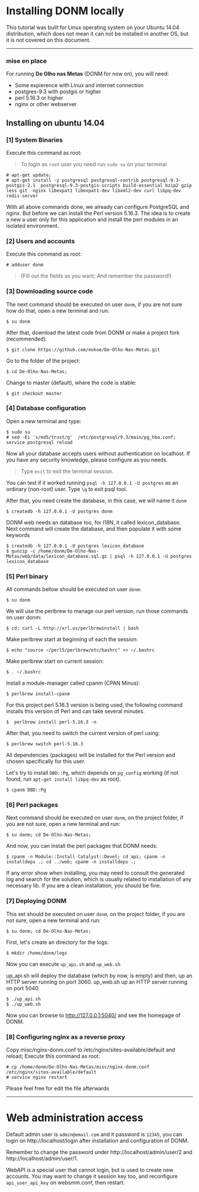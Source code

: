 # Installing DONM locally

This tutorial was built for Linux operating system on your Ubuntu 14.04 distribution, which does not mean it can not be installed
in another OS, but it is not covered on this document.

----

### mise en place

For running **De Olho nas Metas** (DONM for now on), you will need:

* Some expierence with Linux and internet connection
* postgres-9.3 with postgis or higher
* perl 5.16.3 or higher
* nginx or other webserver

## Installing on ubuntu 14.04

### [1] System Binaries

Execute this command as root:

> To login as `root` user you need run `sudo su` on your terminal

    # apt-get update;
    # apt-get install -y postgresql postgresql-contrib postgresql-9.3-postgis-2.1  postgresql-9.3-postgis-scripts build-essential bzip2 gzip less git  nginx libexpat1 libexpat1-dev libxml2-dev curl libpq-dev redis-server

With all above commands done, we already can configure PostgreSQL and nginx. But before we can install the Perl version 5.16.3.
The idea is to create a new a user only for this application and install the perl modules in an isolated environment.

### [2] Users and accounts

Execute this command as root:

    # adduser donm

> (Fill out the fields as you want; And remember the password!)

### [3] Downloading source code

The next command should be executed on user `donm`, if you are not sure how do that, open a new terminal and run:

    $ su donm

After that, download the latest code from DONM or make a project fork (recommended).

    $ git clone https://github.com/eokoe/De-Olho-Nas-Metas.git

Go to the folder of the project:

    $ cd De-Olho-Nas-Metas;

Change to master (default), where the code is stable:

    $ git checkout master

### [4] Database configuration
Open a new terminal and type:

    $ sudo su
    # sed -Ei 's/md5/trust/g'  /etc/postgresql/9.3/main/pg_hba.conf; service postgresql reload

Now all your database accepts users without authentication on localhost. If you have any security knowledge, please configure as you needs.

> Type `exit` to exit the terminal session.

You can test if it worked running `psql -h 127.0.0.1 -U postgres` as an ordinary (non-root) user. Type `\q` to exit psql tool.

After that, you need create the database, in this case, we will name it `donm`

    $ createdb -h 127.0.0.1 -U postgres donm

DONM web needs an database too, for I18N, it called lexicon_database.
Next command will create the database, and then populate it with some keywords

    $ createdb -h 127.0.0.1 -U postgres lexicon_database
    $ gunzip -c /home/donm/De-Olho-Nas-Metas/web/data/lexicon_database.sql.gz | psql -h 127.0.0.1 -U postgres lexicon_database

### [5] Perl binary

All commands bellow should be executed on user `donm`:

    $ su donm

We will use the perlbrew to manage our perl version, run those commands on user donm:

    $ cd; curl -L http://xrl.us/perlbrewinstall | bash

Make perlbrew start at beginning of each the session:

    $ echo "source ~/perl5/perlbrew/etc/bashrc" >> ~/.bashrc

Make perlbrew start on current session:

    $ . ~/.bashrc

Install a module-manager called cpanm (CPAN Minus):

    $ perlbrew install-cpanm

For this project perl 5.16.3 version is being used, the following command installs this version of Perl and can take several minutes.

    $  perlbrew install perl-5.16.3 -n

After that, you need to switch the current version of perl using:

    $ perlbrew switch perl-5.16.3

All dependencies (packages) will be installed for the Perl version and chosen specifically for this user.

Let's try to install `DBD::Pg`, which depends on `pg_config` working (if not found, run `apt-get install libpq-dev` as root).

    $ cpanm DBD::Pg

### [6] Perl packages

Next command should be executed on user `donm`, on the project folder, if you are not sure, open a new terminal and run:

    $ su donm; cd De-Olho-Nas-Metas;

And now, you can install the perl packages that DONM needs:

    $ cpanm -n Module::Install Catalyst::Devel; cd api; cpanm -n installdeps .; cd ../web; cpanm -n installdeps .;

If any error show when installing, you may need to consult the generated log and search for the solution, which is usually related to installation of any necessary lib. If you are a clean installation, you should be fine.


### [7] Deploying DONM

This set should be executed on user `donm`, on the project folder, if you are not sure, open a new terminal and run:

    $ su donm; cd De-Olho-Nas-Metas;

First, let's create an directory for the logs:

    $ mkdir /home/donm/logs

Now you can execute `up_api.sh` and `up_web.sh`

up_api.sh will deploy the database (which by now, is empty) and then, up an HTTP server running on port 3060.
up_web.sh up an HTTP server running on port 5040.

    $ ./up_api.sh
    $ ./up_web.sh

Now you can browse to http://127.0.0.1:5040/ and see the homepage of DONM.

### [8] Configuring nginx as a reverse proxy

Copy misc/nginx-donm.conf to /etc/nginx/sites-available/default and reload; Execute this command as root:

    # cp /home/donm/De-Olho-Nas-Metas/misc/nginx-donm.conf  /etc/nginx/sites-available/default
    # service nginx restart

Please feel free for edit the file afterwards

----

# Web administration access
Default admin user is `admin@email.com` and it password is `12345`, you can login on http://localhost/login after installation and configuration of DONM.

Remember to change the password under http://localhost/admin/user/2 and http://localhost/admin/user/1.

WebAPI is a special user that cannot login, but is used to create new accounts. You may want to change it session key too, and reconfigure `api_user_api_key` on websmm.conf, then restart.


